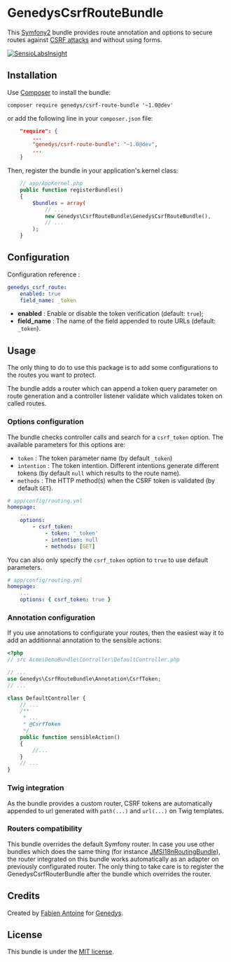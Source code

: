 # GenedysCsrfRouteBundle

This [Symfony2](http://symfony.com) bundle provides route annotation and options to secure routes against [CSRF attacks](http://en.wikipedia.org/wiki/Cross-site_request_forgery) and without using forms.

[![SensioLabsInsight](https://insight.sensiolabs.com/projects/981a1365-6411-4c50-86bf-6637cbba595c/mini.png)](https://insight.sensiolabs.com/projects/981a1365-6411-4c50-86bf-6637cbba595c)


## Installation

Use [Composer](http://getcomposer.org) to install the bundle:

`composer require genedys/csrf-route-bundle '~1.0@dev'`

or add the following line in your `composer.json` file:

```json
    "require": {
        ...
        "genedys/csrf-route-bundle": "~1.0@dev",
        ...
    }
```

Then, register the bundle in your application's kernel class:

```php
    // app/AppKernel.php
    public function registerBundles()
    {
        $bundles = array(
            // ...
            new Genedys\CsrfRouteBundle\GenedysCsrfRouteBundle(),
            // ...
        );
    }
```


## Configuration

Configuration reference :

```yaml
genedys_csrf_route:
    enabled: true
    field_name: _token
```

 - **enabled** : Enable or disable the token verification (default: `true`);
 - **field_name** : The name of the field appended to route URLs (default: `_token`).


## Usage

The only thing to do to use this package is to add some configurations to the routes you want to protect.

The bundle adds a router which can append a token query parameter on route generation and
a controller listener validate which validates token on called routes.

### Options configuration

The bundle checks controller calls and search for a `csrf_token` option. The available parameters for this options are:
 - `token` : The token parameter name (by default `_token`)
 - `intention` : The token intention. Different intentions generate different tokens (by default `null` which results to the route name).
 - `methods` : The HTTP method(s) when the CSRF token is validated (by default `GET`).

```yaml
# app/config/routing.yml
homepage:
    ...
    options:
        - csrf_token: 
            - token: '_token'
            - intention: null
            - methods: [GET]
```

You can also only specify the `csrf_token` option to `true` to use default parameters.

```yaml
# app/config/routing.yml
homepage:
    ...
    options: { csrf_token: true }
```


### Annotation configuration

If you use annotations to configurate your routes, then the easiest way it to add
an additionnal annotation to the sensible actions:

```php
<?php
// src Acme\DemoBundle\Controller\DefaultController.php

// ...
use Genedys\CsrfRouteBundle\Annotation\CsrfToken;
// ...

class DefaultController {
    // ...
    /**
     * ...
     * @CsrfToken
     */
    public function sensibleAction()
    {
        //...
    }
    // ...
}
```


### Twig integration

As the bundle provides a custom router, CSRF tokens are automatically appended to url generated with `path(...)` and `url(...)` on Twig templates.


### Routers compatibility

This bundle overrides the default Symfony router.
In case you use other bundles which does the same thing (for instance [JMSI18nRoutingBundle](https://github.com/schmittjoh/JMSI18nRoutingBundle)),
the router integrated on this bundle works automatically as
an adapter on previously configurated router.
The only thing to take care is to register the GenedysCsrfRouterBundle after the bundle which overrides the router.


## Credits

Created by [Fabien Antoine](http://www.fantoine.com) for [Genedys](https://www.genedys.com).


## License

This bundle is under the [MIT license](LICENSE).
